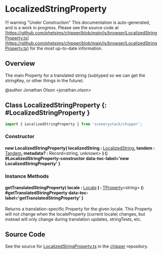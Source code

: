 # LocalizedStringProperty

!!! warning "Under Construction"
    This documentation is auto-generated, and is a work in progress. Please see the source code at
    [https://github.com/phetsims/chipper/blob/main/js/browser/LocalizedStringProperty.ts](https://github.com/phetsims/chipper/blob/main/js/browser/LocalizedStringProperty.ts) for the most up-to-date information.

## Overview

The main Property for a translated string (subtyped so we can get the stringKey, or other things in the future).

@author Jonathan Olson &lt;jonathan.olson&gt;

## Class LocalizedStringProperty {: #LocalizedStringProperty }


```js
import { LocalizedStringProperty } from 'scenerystack/chipper';
```
### Constructor

#### new LocalizedStringProperty( localizedString : <span style="font-weight: 400;">[LocalizedString](../chipper/LocalizedString.md)</span>, tandem : <span style="font-weight: 400;">[Tandem](../tandem/Tandem.md)</span>, metadata? : <span style="font-weight: 400;">Record&lt;<span style="color: hsla(calc(var(--md-hue) + 180deg),80%,40%,1);">string</span>, <span style="color: hsla(calc(var(--md-hue) + 180deg),80%,40%,1);">unknown</span>&gt;</span> ) {: #LocalizedStringProperty-constructor data-toc-label='new LocalizedStringProperty' }

### Instance Methods

#### getTranslatedStringProperty( locale : <span style="font-weight: 400;">[Locale](../joist/localeProperty.md#Locale)</span> ) : <span style="font-weight: 400;">[TProperty](../axon/TProperty.md)&lt;<span style="color: hsla(calc(var(--md-hue) + 180deg),80%,40%,1);">string</span>&gt;</span> {: #getTranslatedStringProperty data-toc-label='getTranslatedStringProperty' }

Returns a translation-specific Property for the given locale. This Property will not change when the localeProperty
(current locale) changes, but instead will only change during translation updates, stringTests, etc.



## Source Code

See the source for [LocalizedStringProperty.ts](https://github.com/phetsims/chipper/blob/main/js/browser/LocalizedStringProperty.ts) in the [chipper](https://github.com/phetsims/chipper) repository.
